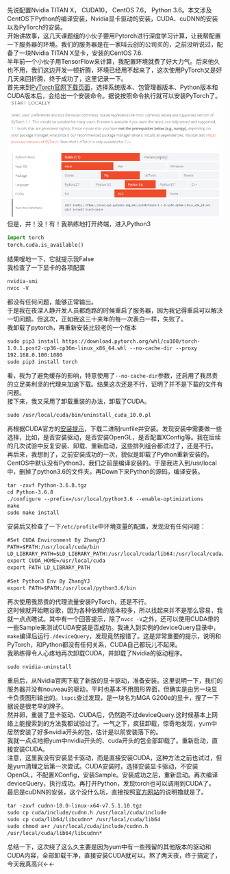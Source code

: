 先说配置Nvidia TITAN X， CUDA10， CentOS 7.6， Python 3.6。本文涉及CentOS下Python的编译安装，Nvidia显卡驱动的安装，CUDA、cuDNN的安装以及PyTorch的安装。    
开始讲故事，这几天课题组的小伙子要用Pytorch进行深度学习计算，让我帮配置一下服务器的环境。我们的服务器是在一家叫云创的公司买的，之前没听说过，配备了一块Nvidia TITAN X显卡，安装的CentOS 7.6.  
半年前一个小伙子用TensorFlow来计算，我配置环境就费了好大力气。后来他久也不用，我们这边开发一顿折腾，环境已经用不起来了，这次使用PyTorch又是好几天来回折腾，终于成功了，这里记录一下。  
首先来到[PyTorch官网下载页面](https://pytorch.org/get-started/locally/)，选择系统版本、包管理器版本、Python版本和CUDA版本后，会给出一个安装命令。据说按照命令执行就可以安装PyTorch了。  
![版本选择过程](./screenshot1.png)
但是，并！没！有！我熟练地打开终端，进入Python3  
```python
import torch
torch.cuda.is_available()
```
结果嗖地一下，它就提示我False  
我检查了一下显卡的各项配置  
```shell
nvidia-smi
nvcc -V
```
都没有任何问题，能够正常输出。  
于是我在夜深人静开发人员都跑路的时候重启了服务器，因为我记得重启可以解决一切问题。但这次，正如我这三十来年的每一次表白一样，失败了。  
我卸载了pytorch，再重新安装比较老的一个版本  
```shell
sudo pip3 install https://download.pytorch.org/whl/cu100/torch-1.0.1.post2-cp36-cp36m-linux_x86_64.whl --no-cache-dir --proxy 192.168.0.100:1080
sudo pip3 install torch
```
看，我为了避免缓存的影响，特意使用了`--no-cache-dir`参数，还启用了我昂贵的立足美利坚的代理来加速下载。结果这次还是不行，证明了并不是下载的文件有问题。  
接下来，我又采用了卸载重装的办法，卸载了CUDA。  
```shell
sudo /usr/local/cuda/bin/uninstall_cuda_10.0.pl
```
再根据CUDA官方的[安装提示](https://docs.nvidia.com/cuda/cuda-installation-guide-linux/index.html)，下载二进制runfile并安装。发现安装中需要做一些选择，比如，是否安装驱动，是否安装OpenGL，是否配置XConfig等。我在后续的几次试验中反复安装、卸载、重新启动，这些排列组合都试过了，还是不行。  
再后来，我想到了，之前安装成功的一次，貌似是卸载了Python重新安装的。CentOS中默认没有Python3，我们之前是编译安装的。于是我进入到/usr/local中，删掉了python3.6的文件夹。再Down下来Python的源码，编译安装。  
```shell
tar -zxvf Python-3.6.8.tgz
cd Python-3.6.8
./configure --prefix=/usr/local/python3.6 --enable-optimizations
make
sudo make install
```
安装后又检查了一下`/etc/profile`中环境变量的配置，发现没有任何问题：  
```
#Set CUDA Environment By ZhangYJ
PATH=$PATH:/usr/local/cuda/bin
LD_LIBRARY_PATH=$LD_LIBRARY_PATH:/usr/local/cuda/lib64:/usr/local/cuda/extras/CUPTI/lib64
export CUDA_HOME=/usr/local/cuda
export PATH LD_LIBRARY_PATH

#Set Python3 Env By ZhangYJ
export PATH=$PATH:/usr/local/python3.6/bin
```
再次使用我昂贵的代理流量安装PyTorch，还是不行。  
这时候就开始瞎谷歌，因为各种依赖的版本较多，所以找起来并不是那么容易，我就一点点瞎试。其中有一个回答提示，除了`nvcc -V`之外，还可以使用CUDA带的一些Sample来测试CUDA安装是否成功。我进入到实例的deviceQuery目录中，`make`编译后运行`./deviceQuery`，发现竟然报错了。这是非常重要的提示，说明和PyTorch，和Python都没有任何关系，CUDA自己都玩儿不起来。  
我熟练得令人心疼地再次卸载CUDA，并卸载了Nvidia的驱动程序。  
```shell
sudo nvidia-uninstall
```
重启后，从Nvidia官网下载了新版的显卡驱动，准备安装。这里说明一下，我们的服务器并没有nouveau的驱动，平时也基本不用图形界面，但确实是由另一块显卡负责图形输出的。`lspci`查过发现，是一块名为MGA G200e的显卡，搜了一下据说是很老早的牌子。  
然并卵，重装了显卡驱动、CUDA后，仍然跑不过deviceQuery.这时候基本上网络上能搜索到的方法我都试验过了。一气之下，疯狂卸载，惊奇地发现，yum中居然安装了好多nvidia开头的包，估计是以前安装落下的。  
我就一点点地把yum中nvidia开头的、cuda开头的包全部卸载了。重新启动，直接安装CUDA。  
注意，这里我没有安装显卡驱动，而是直接安装CUDA，这种方法之前也试过，但是yum清理之后第一次尝试。CUDA安装时，选择安装显卡驱动，不安装OpenGL，不配置XConfig，安装Sample。安装成功之后，重新启动。再次编译deviceQuery，执行成功。再打开Python，发现torch也可以调用到CUDA了。  
最后是cuDNN的安装，这个没什么坑，直接按照[官方网站](https://docs.nvidia.com/deeplearning/sdk/cudnn-install/index.html)的说明撸就是了。  
```shell
tar -zxvf cudnn-10.0-linux-x64-v7.5.1.10.tgz
sudo cp cuda/include/cudnn.h /usr/local/cuda/include
sudo cp cuda/lib64/libcudnn* /usr/local/cuda/lib64
sudo chmod a+r /usr/local/cuda/include/cudnn.h /usr/local/cuda/lib64/libcudnn*
```
  
总结一下，这次绕了这么久主要是因为yum中有一些残留的其他版本的驱动和CUDA内容，全部卸载干净，直接安装CUDA就可以。熬了两天夜，终于搞定了，今天我真高兴←←  